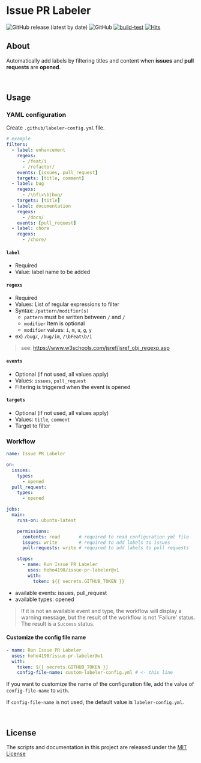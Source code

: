 # Issue PR Labeler

![GitHub release (latest by date)](https://img.shields.io/github/v/release/hoho4190/issue-pr-labeler)
![GitHub](https://img.shields.io/github/license/hoho4190/issue-pr-labeler?color=informational)
[![build-test](https://github.com/hoho4190/issue-pr-labeler/actions/workflows/test.yml/badge.svg)](https://github.com/hoho4190/issue-pr-labeler/actions/workflows/test.yml)
[![Hits](https://hits.seeyoufarm.com/api/count/incr/badge.svg?url=https%3A%2F%2Fgithub.com%2Fhoho4190%2Fissue-pr-labeler&count_bg=%2333CA56&title_bg=%23555555&icon=&icon_color=%23E7E7E7&title=hits&edge_flat=false)](https://github.com/hoho4190/issue-pr-labeler)

## About

Automatically add labels by filtering titles and content when **issues** and **pull requests** are **opened**.

<br>

## Usage

### YAML configuration

Create `.github/labeler-config.yml` file.

```yaml
# example
filters:
  - label: enhancement
    regexs:
      - /feat/i
      - /refactor/
    events: [issues, pull_request]
    targets: [title, comment]
  - label: bug
    regexs:
      - /\bfix\b|bug/
    targets: [title]
  - label: documentation
    regexs:
      - /docs/
    events: [pull_request]
  - label: chore
    regexs:
      - /chore/
```

#### `label`

- Required
- Value: label name to be added

#### `regexs`

- Required
- Values: List of regular expressions to filter
- Syntax: `/pattern/modifier(s)`
  - `pattern` must be written between `/` and `/`
  - `modifier` Item is optional
  - `modifier` values: `i`, `m`, `u`, `g`, `y`
- ex) `/bug/`, `/bug/im`, `/\bFeat\b/i`

> see: https://www.w3schools.com/jsref/jsref_obj_regexp.asp

#### `events`

- Optional (if not used, all values apply)
- Values: `issues`, `pull_request`
- Filtering is triggered when the event is opened

#### `targets`

- Optional (if not used, all values apply)
- Values: `title`, `comment`
- Target to filter

### Workflow

```yaml
name: Issue PR Labeler

on:
  issues:
    types:
      - opened
  pull_request:
    types:
      - opened

jobs:
  main:
    runs-on: ubuntu-latest

    permissions:
      contents: read       # required to read configuration yml file
      issues: write        # required to add labels to issues
      pull-requests: write # required to add labels to pull requests

    steps:
      - name: Run Issue PR Labeler
        uses: hoho4190/issue-pr-labeler@v1
        with:
          token: ${{ secrets.GITHUB_TOKEN }}
```

- available events: issues, pull_request
- available types: opened

> If it is not an available event and type, the workflow will display a warning message, but the result of the workflow is not 'Failure' status. The result is a `Success` status.

#### Customize the config file name

```yaml
- name: Run Issue PR Labeler
  uses: hoho4190/issue-pr-labeler@v1
  with:
    token: ${{ secrets.GITHUB_TOKEN }}
    config-file-name: custom-labeler-config.yml # <- this line
```

If you want to customize the name of the configuration file, add the value of `config-file-name` to `with`.

If `config-file-name` is not used, the default value is `labeler-config.yml`.

<br>

## License

The scripts and documentation in this project are released under the [MIT License](LICENSE)
